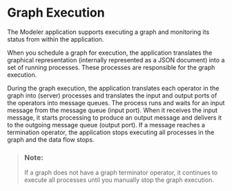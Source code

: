 <!-- loioe047f2db30774d67bb5fe68d3c369396 -->

# Graph Execution

The Modeler application supports executing a graph and monitoring its status from within the application.

When you schedule a graph for execution, the application translates the graphical representation \(internally represented as a JSON document\) into a set of running processes. These processes are responsible for the graph execution.

During the graph execution, the application translates each operator in the graph into \(server\) processes and translates the input and output ports of the operators into message queues. The process runs and waits for an input message from the message queue \(input port\). When it receives the input message, it starts processing to produce an output message and delivers it to the outgoing message queue \(output port\). If a message reaches a termination operator, the application stops executing all processes in the graph and the data flow stops.

> ### Note:  
> If a graph does not have a graph terminator operator, it continues to execute all processes until you manually stop the graph execution.

